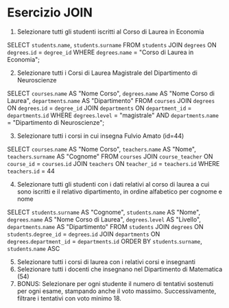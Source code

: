Esercizio JOIN
===
1. Selezionare tutti gli studenti iscritti al Corso di Laurea in Economia

  SELECT `students`.`name`, `students`.`surname`
  FROM `students`
  JOIN `degrees` ON `degrees`.`id` = `degree_id`
  WHERE `degrees`.`name` = "Corso di Laurea in Economia";

2. Selezionare tutti i Corsi di Laurea Magistrale del Dipartimento di
Neuroscienze

  SELECT `courses`.`name` AS "Nome Corso", `degrees`.`name` AS "Nome Corso di Laurea", `departments`.`name` AS "Dipartimento"
  FROM `courses`
  JOIN `degrees` ON `degrees`.`id` = `degree_id`
  JOIN `departments` ON `department_id` = `departments`.`id`
  WHERE `degrees`.`level` = "magistrale" 
  AND `departments`.`name` = "Dipartimento di Neuroscienze";

3. Selezionare tutti i corsi in cui insegna Fulvio Amato (id=44)

  SELECT `courses`.`name` AS "Nome Corso", `teachers`.`name` AS "Nome", `teachers`.`surname` AS "Cognome"
  FROM `courses`
  JOIN `course_teacher` ON `course_id` = `courses`.`id`
  JOIN `teachers` ON `teacher_id` = `teachers`.`id`
  WHERE `teachers`.`id` = 44

4. Selezionare tutti gli studenti con i dati relativi al corso di laurea a cui
sono iscritti e il relativo dipartimento, in ordine alfabetico per cognome e
nome

  SELECT `students`.`surname` AS "Cognome", `students`.`name` AS "Nome", `degrees`.`name` AS "Nome Corso di Laurea", `degrees`.`level` AS "Livello", `departments`.`name` AS "Dipartimento"
  FROM `students`
  JOIN `degrees` ON `students`.`degree_id` = `degrees`.`id`
  JOIN `departments` ON `degrees`.`department_id` = `departments`.`id`
  ORDER BY `students`.`surname`, `students`.`name` ASC

5. Selezionare tutti i corsi di laurea con i relativi corsi e insegnanti
6. Selezionare tutti i docenti che insegnano nel Dipartimento di
Matematica (54)
7. BONUS: Selezionare per ogni studente il numero di tentativi sostenuti
per ogni esame, stampando anche il voto massimo. Successivamente,
filtrare i tentativi con voto minimo 18.